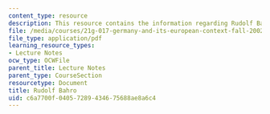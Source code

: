 ```yaml
---
content_type: resource
description: This resource contains the information regarding Rudolf Bahro.
file: /media/courses/21g-017-germany-and-its-european-context-fall-2002/c6a7700f04057289434675688ae8a6c4_MIT21G_017F02_lec_8_2.pdf
file_type: application/pdf
learning_resource_types:
- Lecture Notes
ocw_type: OCWFile
parent_title: Lecture Notes
parent_type: CourseSection
resourcetype: Document
title: Rudolf Bahro
uid: c6a7700f-0405-7289-4346-75688ae8a6c4
---
```

